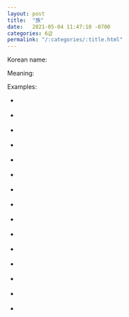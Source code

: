 ```yaml
---
layout: post
title:  "族"
date:   2021-05-04 11:47:10 -0700
categories: 6급
permalink: "/:categories/:title.html"
---
```


Korean name: 

Meaning: 

Examples:
*  <br><br>
*  <br><br>
*  <br><br>
*  <br><br>
*  <br><br>
*  <br><br>
*  <br><br>
*  <br><br>
*  <br><br>
*  <br><br>
*  <br><br>
*  <br><br>
*  <br><br>
*  <br><br>
*  <br><br>